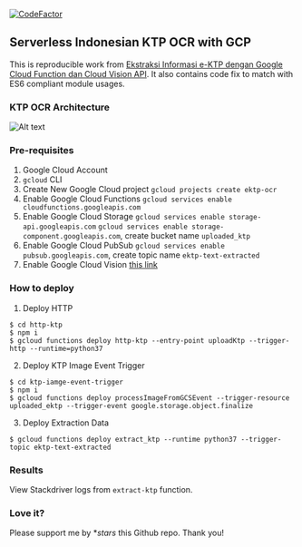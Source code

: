 [![CodeFactor](https://www.codefactor.io/repository/github/rhzs/serverless-ktp-ocr/badge/master)](https://www.codefactor.io/repository/github/rhzs/serverless-ktp-ocr/overview/master)

## Serverless Indonesian KTP OCR with GCP

This is reproducible work from [Ekstraksi Informasi e-KTP dengan Google Cloud Function dan Cloud Vision API](https://medium.com/@imrenagi/ekstraksi-informasi-e-ktp-dengan-google-cloud-function-dan-cloud-vision-api-4655db21d084). It also contains code fix to match with ES6 compliant module usages.

### KTP OCR Architecture

![Alt text](docs/arch.png?raw=true "E-KTP OCR with GCP")

### Pre-requisites

1. Google Cloud Account
2. `gcloud` CLI
3. Create New Google Cloud project `gcloud projects create ektp-ocr`
4. Enable Google Cloud Functions `gcloud services enable cloudfunctions.googleapis.com`
5. Enable Google Cloud Storage `gcloud services enable storage-api.googleapis.com` `gcloud services enable storage-component.googleapis.com`, create bucket name `uploaded_ktp`
6. Enable Google Cloud PubSub `gcloud services enable pubsub.googleapis.com`, create topic name `ektp-text-extracted`
7. Enable Google Cloud Vision [this link](console.cloud.google.com/flows/enableapi?apiid=vision.googleapis.com)

### How to deploy

1. Deploy HTTP

```shell
$ cd http-ktp
$ npm i
$ gcloud functions deploy http-ktp --entry-point uploadKtp --trigger-http --runtime=python37
```

2. Deploy KTP Image Event Trigger

```shell
$ cd ktp-iamge-event-trigger
$ npm i
$ gcloud functions deploy processImageFromGCSEvent --trigger-resource uploaded_ektp --trigger-event google.storage.object.finalize
```

3. Deploy Extraction Data

```shell
$ gcloud functions deploy extract_ktp --runtime python37 --trigger-topic ektp-text-extracted
```

### Results

View Stackdriver logs from `extract-ktp` function.

### Love it?

Please support me by **stars* this Github repo. Thank you!
